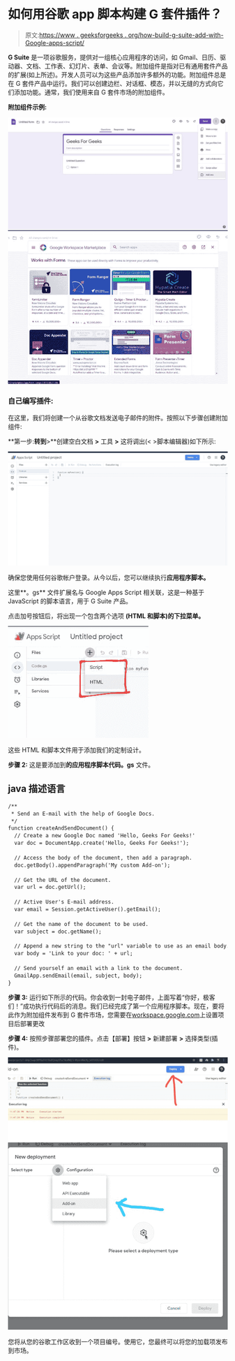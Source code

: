 # 如何用谷歌 app 脚本构建 G 套件插件？

> 原文:[https://www . geeksforgeeks . org/how-build-g-suite-add-with-Google-apps-script/](https://www.geeksforgeeks.org/how-to-build-g-suite-add-ons-with-google-apps-script/)

**G Suite** 是一项谷歌服务，提供对一组核心应用程序的访问，如 Gmail、日历、驱动器、文档、工作表、幻灯片、表单、会议等。附加组件是指对已有通用套件产品的扩展(如上所述)。开发人员可以为这些产品添加许多额外的功能。附加组件总是在 G 套件产品中运行。我们可以创建边栏、对话框、模态，并以无缝的方式向它们添加功能。通常，我们使用来自 G 套件市场的附加组件。

**附加组件示例:**

![](img/88010d32b3f0b20edc8386e0a66e7b73.png) ![](img/9f67f79761b1235fc5038741fec87d98.png)

### **自己编写插件:**

在这里，我们将创建一个从谷歌文档发送电子邮件的附件。按照以下步骤创建附加组件:

**第一步:**转到**>**创建空白文档 **>** 工具 **>** 这将调出(< >脚本编辑器)如下所示:

![](img/1e27c084b03573623a7dea933b98a9b8.png)

确保您使用任何谷歌帐户登录。从今以后，您可以继续执行**应用程序脚本。**

这里**。gs** 文件扩展名与 Google Apps Script 相关联，这是一种基于 JavaScript 的脚本语言，用于 G Suite 产品。

点击加号按钮后，将出现一个包含两个选项 **(HTML 和脚本)的下拉菜单。**

![](img/ce9ab0b22658a7d7619bb5310f0ffb55.png)

这些 HTML 和脚本文件用于添加我们的定制设计。

**步骤 2:** 这是要添加到**的应用程序脚本代码。gs** 文件。

## java 描述语言

```html
/**
 * Send an E-mail with the help of Google Docs.
 */
function createAndSendDocument() {
  // Create a new Google Doc named 'Hello, Geeks For Geeks!'
  var doc = DocumentApp.create('Hello, Geeks For Geeks!');

  // Access the body of the document, then add a paragraph.
  doc.getBody().appendParagraph('My custom Add-on');

  // Get the URL of the document.
  var url = doc.getUrl();

  // Active User's E-mail address.
  var email = Session.getActiveUser().getEmail();

  // Get the name of the document to be used.
  var subject = doc.getName();

  // Append a new string to the "url" variable to use as an email body.
  var body = 'Link to your doc: ' + url;

  // Send yourself an email with a link to the document.
  GmailApp.sendEmail(email, subject, body);
}
```

**步骤 3:** 运行如下所示的代码。你会收到一封电子邮件，上面写着“你好，极客们！”成功执行代码后的消息。我们已经完成了第一个应用程序脚本。现在，要将此作为附加组件发布到 G 套件市场，您需要在[workspace.google.com](workspace.google.com)上设置项目后部署更改

**步骤 4:** 按照步骤部署您的插件。点击【部署】按钮 **>** 新建部署 **>** 选择类型(插件)。

![](img/b64a10be6a958db0428d0fd35992a1cc.png) ![](img/6d4362b091bd66c64595b9bf407836c1.png)

您将从您的谷歌工作区收到一个项目编号。使用它，您最终可以将您的加载项发布到市场。